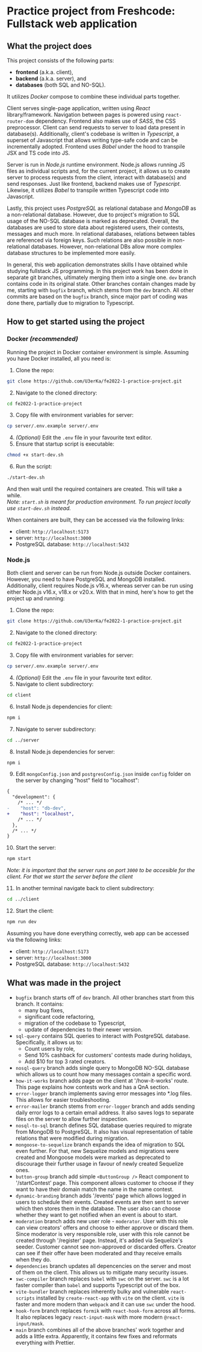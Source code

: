 # Practice project from Freshcode: Fullstack web application

## What the project does

This project consists of the following parts:

- **frontend** (a.k.a. client),
- **backend** (a.k.a. server), and
- **databases** (both SQL and NO-SQL).

It utilizes *Docker* compose to combine these individual parts together.

Client serves single-page application, written using *React* library/framework. Navigation between pages is powered using `react-router-dom` dependency. Frontend also makes use of *SASS*, the CSS preprocessor. Client can send requests to server to load data present in database(s). Additionally, client's codebase is written in *Typescript*, a superset of Javascript that allows writing type-safe code and can be incrementally adopted. Frontend uses *Babel* under the hood to transpile JSX and TS code into JS.

Server is run in *Node.js* runtime environment. Node.js allows running JS files as individual scripts and, for the current project, it allows us to create server to process requests from the client, interact with database(s) and send responses. Just like frontend, backend makes use of *Typescript*. Likewise, it utilizes *Babel* to transpile written Typescript code into Javascript.

Lastly, this project uses *PostgreSQL* as relational database and *MongoDB* as a non-relational database. However, due to project's migration to SQL usage of the NO-SQL database is marked as deprecated. Overall, the databases are used to store data about registered users, their contests, messages and much more. In relational databases, relations between tables are referenced via foreign keys. Such relations are also possible in non-relational databases. However, non-relational DBs allow more complex database structures to be implemented more easily.

In general, this web application demonstrates skills I have obtained while studying fullstack JS programming. In this project work has been done in separate git branches, ultimately merging them into a single one. `dev` branch contains code in its original state. Other branches contain changes made by me, starting with `bugfix` branch, which stems from the `dev` branch. All other commits are based on the `bugfix` branch, since major part of coding was done there, partially due to migration to Typescript.

## How to get started using the project

### Docker *(recommended)*

Running the project in Docker container environment is simple. Assuming you have Docker installed, all you need is:

1. Clone the repo:

```bash
git clone https://github.com/U3erKa/fe2022-1-practice-project.git
```

2. Navigate to the cloned directory:

```bash
cd fe2022-1-practice-project
```

3. Copy file with environment variables for server:

```bash
cp server/.env.example server/.env
```

4. *(Optional)* Edit the `.env` file in your favourite text editor.
5. Ensure that startup script is executable:

```bash
chmod +x start-dev.sh
```

6. Run the script:

```bash
./start-dev.sh
```

And then wait until the required containers are created. This will take a while.\
*Note: `start.sh` is meant for production environment. To run project locally use `start-dev.sh` instead.*

When containers are built, they can be accessed via the following links:

- client: `http://localhost:5173`
- server: `http://localhost:3000`
- PostgreSQL database: `http://localhost:5432`

### Node.js

Both client and server can be run from Node.js outside Docker containers. However, you need to have PostgreSQL and MongoDB installed. Additionally, client requires Node.js v16.x, whereas server can be run using either Node.js v16.x, v18.x or v20.x. With that in mind, here's how to get the project up and running:

1. Clone the repo:

```bash
git clone https://github.com/U3erKa/fe2022-1-practice-project.git
```

2. Navigate to the cloned directory:

```bash
cd fe2022-1-practice-project
```

3. Copy file with environment variables for server:

```bash
cp server/.env.example server/.env
```

4. *(Optional)* Edit the `.env` file in your favourite text editor.
5. Navigate to client subdirectory:

```bash
cd client
```

6. Install Node.js dependencies for client:

```bash
npm i
```

7. Navigate to server subdirectory:

```bash
cd ../server
```

8. Install Node.js dependencies for server:

```bash
npm i
```

9. Edit `mongoConfig.json` and `postgresConfig.json` inside `config` folder on the server by changing "host" field to "localhost":

```diff
{
  "development": {
    /* ... */
-    "host": "db-dev",
+    "host": "localhost",
    /* ... */
  },
  /* ... */
}
```

10. Start the server:

```bash
npm start
```

*Note: it is important that the server runs on port `3000` to be accesible for the client. For that we start the server before the client*

11. In another terminal navigate back to client subdirectory:

```bash
cd ../client
```

12. Start the client:

```bash
npm run dev
```

Assuming you have done everything correctly, web app can be accessed via the following links:

- client: `http://localhost:5173`
- server: `http://localhost:3000`
- PostgreSQL database: `http://localhost:5432`

## What was made in the project

- `bugfix` branch starts off of `dev` branch. All other branches start from this branch. It contains:
  - many bug fixes,
  - significant code refactoring,
  - migration of the codebase to Typescript,
  - update of dependencies to their newer version.
- `sql-query` contains SQL queries to interact with PostgreSQL database. Specifically, it allows us to:
  - Count users by role,
  - Send 10% cashback for customers' contests made during holidays,
  - Add $10 for top 3 rated creators.
- `nosql-query` branch adds single query to MongoDB NO-SQL database which allows us to count how many messages contain a specific word.
- `how-it-works` branch adds page on the client at '/how-it-works' route. This page explains how contests work and has a QnA section.
- `error-logger` branch implements saving error messages into *.log files. This allows for easier troubleshooting.
- `error-mailer` branch stems from `error-logger` branch and adds sending daily error logs to a certain email address. It also saves logs to separate files on the server to allow further inspection.
- `nosql-to-sql` branch defines SQL database queries required to migrate from MongoDB to PostgreSQL. It also has visual representation of table relations that were modified during migration.
- `mongoose-to-sequelize` branch expands the idea of migration to SQL even further. For that, new Sequelize models and migrations were created and Mongoose models were marked as deprecated to discourage their further usage in favour of newly created Sequelize ones.
- `button-group` branch add simple `<ButtonGroup />` React component to '/startContest' page. This component allows customer to choose if they want to have their domain match the name in the name contest.
- `dynamic-branding` branch adds '/events' page which allows logged in users to schedule their events. Created events are then sent to server which then stores them in the database. The user also can choose whether they want to get notified when an event is about to start.
- `moderation` branch adds new user role - `moderator`. User with this role can view creators' offers and choose to either approve or discard them. Since moderator is very responsible role, user with this role cannot be created through '/register' page. Instead, it's added via Sequelize's seeder. Customer cannot see non-approved or discarded offers. Creator can see if their offer have been moderated and thay receive emails when they do.
- `dependencies` branch updates all depencencies on the server and most of them on the client. This allows us to mitigate many security issues.
- `swc-compiler` branch replaces `babel` with `swc` on the server. `swc` is a lot faster compiler than `babel` and supports Typescript out of the box.
- `vite-bundler` branch replaces inherently bulky and vulnerable `react-scripts` installed by `create-react-app` with `vite` on the client. `vite` is faster and more modern than `webpack` and it can use `swc` under the hood.
- `hook-form` branch replaces `formik` with `react-hook-form` across all forms. It also replaces legacy `react-input-mask` with more modern `@react-input/mask`.
- `main` branch combines all of the above branches' work together and adds a little extra. Apparently, it contains few fixes and reformats everything with Prettier.
